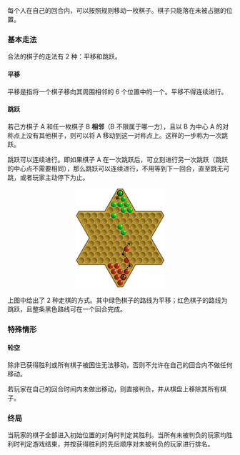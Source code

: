 每个人在自己的回合内，可以按照规则移动一枚棋子。棋子只能落在未被占据的位置。

### 基本走法

合法的棋子的走法有 $2$ 种：平移和跳跃。

#### 平移

平移是指将一个棋子移向其周围相邻的 $6$ 个位置中的一个。平移不得连续进行。

#### 跳跃

若己方棋子 A 和任一枚棋子 B **相邻**（B 不限属于哪一方），且以 B 为中心 A 的对称点上没有其他棋子，则可以将 A 移动到这一对称点上。这样的一步称为一次跳跃。

跳跃可以连续进行。即如果棋子 A 在一次跳跃后，可立刻进行另一次跳跃（跳跃的中心点不需要相同），那么跳跃可以连续进行，不用等到下一回合，直至跳无可跳，或者玩家主动停下为止。

<center><img src="/instructions/fig/jump.png" width="200"></center>

上图中给出了 $2$ 种走棋的方式。其中绿色棋子的路线为平移；红色棋子的路线为跳跃，且整条黑色路线可在一个回合完成。

### 特殊情形

#### 轮空

除非已获得胜利或所有棋子被困住无法移动，否则不允许在自己的回合内不做任何移动。

若玩家在自己的回合时间内未做出移动，则直接判负，并从棋盘上移除其所有棋子。

### 终局

当玩家的棋子全部进入初始位置的对角时判定其胜利。当所有未被判负的玩家均胜利时判定游戏结束，并按获得胜利的先后顺序对未被判负的玩家进行排名。
